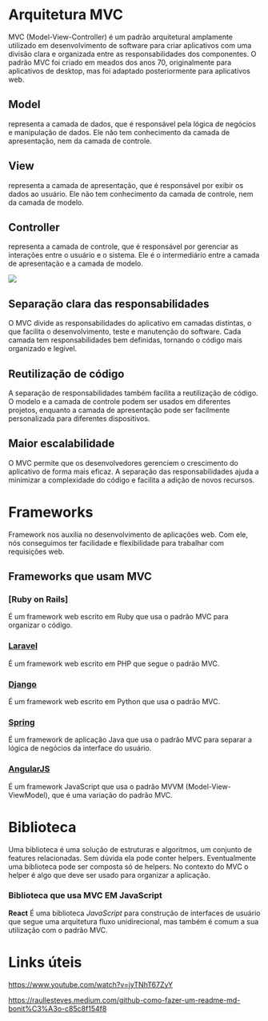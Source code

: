 <!-- conceito padrão mvc -->

# Arquitetura MVC
MVC (Model-View-Controller) é um padrão arquitetural amplamente utilizado em desenvolvimento de software para criar aplicativos com uma divisão clara e organizada entre as responsabilidades dos componentes. O padrão MVC foi criado em meados dos anos 70, originalmente para aplicativos de desktop, mas foi adaptado posteriormente para aplicativos web.

## Model
representa a camada de dados, que é responsável pela lógica de negócios e manipulação de dados. Ele não tem conhecimento da camada de apresentação, nem da camada de controle.

## View
representa a camada de apresentação, que é responsável por exibir os dados ao usuário. Ele não tem conhecimento da camada de controle, nem da camada de modelo.

## Controller
representa a camada de controle, que é responsável por gerenciar as interações entre o usuário e o sistema. Ele é o intermediário entre a camada de apresentação e a camada de modelo.

![](https://www.usandopy.com/media/uploads/2023/03/22/pt-cover-website-22.png)           

## Separação clara das responsabilidades
O MVC divide as responsabilidades do aplicativo em camadas distintas, o que facilita o desenvolvimento, teste e manutenção do software. Cada camada tem responsabilidades bem definidas, tornando o código mais organizado e legível.

## Reutilização de código
A separação de responsabilidades também facilita a reutilização de código. O modelo e a camada de controle podem ser usados em diferentes projetos, enquanto a camada de apresentação pode ser facilmente personalizada para diferentes dispositivos.

## Maior escalabilidade
O MVC permite que os desenvolvedores gerenciem o crescimento do aplicativo de forma mais eficaz. A separação das responsabilidades ajuda a minimizar a complexidade do código e facilita a adição de novos recursos.


<!-- conceito framework -->
# Frameworks
Framework nos auxilia no desenvolvimento de aplicações web. Com ele, nós conseguimos ter facilidade e flexibilidade para trabalhar com requisições web.

## Frameworks que usam MVC

### [Ruby on Rails]
É um framework web escrito em Ruby que usa o padrão MVC para organizar o código.

### [Laravel](https://laravel.com/)
É um framework web escrito em PHP que segue o padrão MVC.

### [Django](https://docs.djangoproject.com/pt-br/4.2/)
É um framework web escrito em Python que usa o padrão MVC.

### [Spring](https://docs.spring.io/spring-boot/docs/current/reference/htmlsingle/)
É um framework de aplicação Java que usa o padrão MVC para separar a lógica de negócios da interface do usuário.

### [AngularJS](https://docs.angularjs.org/guide)
É um framework JavaScript que usa o padrão MVVM (Model-View-ViewModel), que é uma variação do padrão MVC.



<!-- conceito biblioteca -->
# Biblioteca 

Uma biblioteca é uma solução de estruturas e algoritmos, um conjunto de features relacionadas. Sem dúvida ela pode conter helpers. Eventualmente uma biblioteca pode ser composta só de helpers. No contexto do MVC o helper é algo que deve ser usado para organizar a aplicação.

### Biblioteca que usa MVC EM JavaScript 
**React**
É uma biblioteca *JavaScript* para construção de interfaces de usuário que segue uma arquitetura fluxo unidirecional, mas também é comum a sua utilização com o padrão MVC.



# Links úteis
https://www.youtube.com/watch?v=jyTNhT67ZyY

https://raullesteves.medium.com/github-como-fazer-um-readme-md-bonit%C3%A3o-c85c8f154f8
